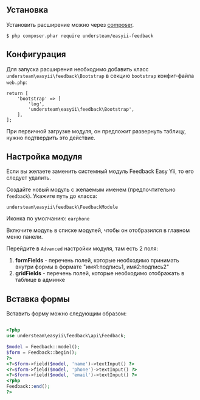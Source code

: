 ## Установка

Установить расширение можно через [composer](http://getcomposer.org/).

```
$ php composer.phar require understeam/easyii-feedback
```

## Конфигурация

Для запуска расширения необходимо добавить класс `understeam\easyii\feedback\Bootstrap` в секцию `bootstrap` конфиг-файла `web.php`:

```
return [
    'bootstrap' => [
        'log',
        'understeam\easyii\feedback\Bootstrap',
    ],
];
```

При первичной загрузке модуля, он предложит развернуть таблицу, нужно подтвердить это действие.

## Настройка модуля

Если вы желаете заменить системный модуль Feedback Easy Yii, то его следует удалить.

Создайте новый модуль с желаемым именем (предпочтительно `feedback`). Укажите путь до класса:

```
understeam\easyii\feedback\FeedbackModule
```

Иконка по умолчанию: `earphone`

Включите модуль в списке модулей, чтобы он отобразился в главном меню панели.

Перейдите в `Advanced` настройки модуля, там есть 2 поля:

1. **formFields** - перечень полей, которые необходимо принимать внутри формы в формате "имя1:подпись1, имя2:подпись2"
2. **gridFields** - перечень полей, которые необходимо отображать в таблице в админке

## Вставка формы

Вставить форму можно следующим образом:

```php

<?php
use understeam\easyii\feedback\api\Feedback;

$model = Feedback::model();
$form = Feedback::begin();
?>
<?=$form->field($model, 'name')->textInput() ?>
<?=$form->field($model, 'phone')->textInput() ?>
<?=$form->field($model, 'email')->textInput() ?>
<?php
Feedback::end();
?>
```
